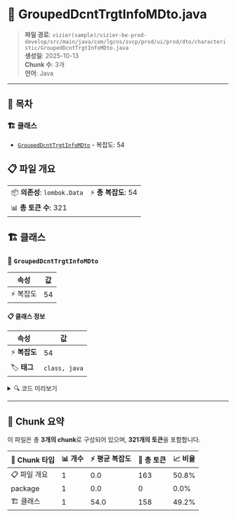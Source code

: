 # 📄 GroupedDcntTrgtInfoMDto.java

> **파일 경로**: `vizier(sample)/vizier-be-prod-develop/src/main/java/com/lgcns/svcp/prod/ui/prod/dto/characteristic/GroupedDcntTrgtInfoMDto.java`  
> **생성일**: 2025-10-13  
> **Chunk 수**: 3개  
> **언어**: Java
---

## 📑 목차

### 🏗️ 클래스
- [`GroupedDcntTrgtInfoMDto`](#class-groupeddcnttrgtinfomdto) - 복잡도: 54

## 📋 파일 개요

| | |
|--|--|
| 📦 **의존성**: `lombok.Data` | ⚡ **총 복잡도**: 54 |
| 📊 **총 토큰 수**: 321 |  |



## 🏗️ 클래스

### <a id="class-groupeddcnttrgtinfomdto"></a>🎯 `GroupedDcntTrgtInfoMDto`

| 속성 | 값 |
|------|----|
| ⚡ 복잡도 | 54 |



#### 📋 클래스 정보

| 속성 | 값 |
|------|----|
| ⚡ **복잡도** | 54 || 📍 **라인 범위** | 6-6 |
| 🏷️ **태그** | `class, java` |

<details>
<summary>🔍 코드 미리보기</summary>

```java
public class GroupedDcntTrgtInfoMDto {
	public GroupedDcntTrgtInfoMDto(DcntTrgtInfoMDto dcntTrgtInfoMDto) {
		this.generalDetails = new GeneralDetailFields(dcntTrgtInfoMDto);
		this.additionalParams = new AdditionalParamFields(dcntTrgtInfoMDto);
	}
	private GeneralDetailFields generalDetails;

	@Data
	public static class GeneralDetailFields {
		private String type;
		private String dcntTrgtInfoCd;
		private String dcntTrgtInfoNm;
		private String dcntTrgtItemSno;
		private String offrGrpCd;
		private String prodCd;
		private String dcntTrgtChrgKdCd;
		private String valdStrtDtm;
		private String valdEndDtm;
		private String rgstUsr;
		private String rgstDtm;
		private String updUsr;
		private String updDtm;

		public GeneralDetailFields (DcntTrgtInfoMDto dcntTrgtInfoMDto) {
			this.type = ...
```

**Chunk 정보**
- 🆔 **ID**: `79c611e4fd51`
- 📍 **라인**: 6-6
- 📊 **토큰**: 158
- 🏷️ **태그**: `class, java`

</details>

---





## 🧩 Chunk 요약

이 파일은 총 **3개의 chunk**로 구성되어 있으며, **321개의 토큰**을 포함합니다.

| 🧩 Chunk 타입 | 📊 개수 | ⚡ 평균 복잡도 | 📝 총 토큰 | 📈 비율 |
|---------------|--------|-------------|----------|--------|
| 📋 파일 개요 | 1 | 0.0 | 163 | 50.8% |
| package | 1 | 0.0 | 0 | 0.0% |
| 🏗️ 클래스 | 1 | 54.0 | 158 | 49.2% |

